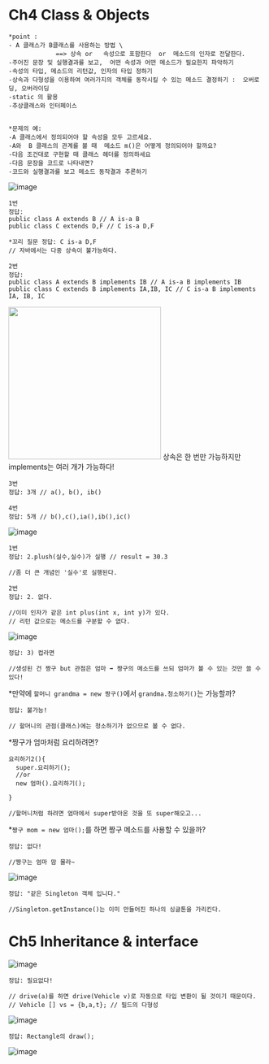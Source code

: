 # Ch4 Class & Objects
```
*point :  
- A 클래스가 B클래스를 사용하는 방법 \
             ==> 상속 or   속성으로 포함한다  or  메소드의 인자로 전달한다.
-주어진 문장 및 실행결과를 보고,  어떤 속성과 어떤 메소드가 필요한지 파악하기
-속성의 타입, 메소드의 리턴값, 인자의 타입 정하기
-상속과 다형성을 이용하여 여러가지의 객체를 동작시킬 수 있는 메소드 결정하기 :  오버로딩, 오버라이딩
-static 의 활용
-추상클래스와 인터페이스


*문제의 예:   
-A 클래스에서 정의되어야 할 속성을 모두 고르세요.
-A와  B 클래스의 관계를 볼 때  메소드 m()은 어떻게 정의되어야 할까요?  
-다음 조건대로 구현할 때 클래스 헤더를 정의하세요
-다음 문장을 코드로 나타내면?
-코드와 실행결과를 보고 메소드 동작결과 추론하기
```

![image](https://user-images.githubusercontent.com/56028436/116397624-ca0bd800-a861-11eb-9dc1-b68736e0fdd8.png)
```
1번
정답: 
public class A extends B // A is-a B
public class C extends D,F // C is-a D,F

*꼬리 질문 정답: C is-a D,F
// 자바에서는 다중 상속이 불가능하다.
```
```
2번
정답: 
public class A extends B implements IB // A is-a B implements IB
public class C extends B implements IA,IB, IC // C is-a B implements IA, IB, IC
```
<img src="https://user-images.githubusercontent.com/56028436/116398804-28858600-a863-11eb-8feb-6b9d04932d1c.png" width="300">
상속은 한 번만 가능하지만 implements는 여러 개가 가능하다!<br/>

```
3번
정답: 3개 // a(), b(), ib()
```
```
4번
정답: 5개 // b(),c(),ia(),ib(),ic()
```

![image](https://user-images.githubusercontent.com/56028436/116397320-6c778b80-a861-11eb-8a03-1e027d685db1.png)
```
1번
정답: 2.plush(실수,실수)가 실행 // result = 30.3

//좀 더 큰 개념인 '실수'로 실행된다.
```
```
2번
정답: 2. 없다.

//이미 인자가 같은 int plus(int x, int y)가 있다.
// 리턴 값으로는 메소드를 구분할 수 없다.
```

![image](https://user-images.githubusercontent.com/56028436/116399222-a47fce00-a863-11eb-83c3-61827ec0bbd0.png)
```
정답: 3) 컵라면

//생성된 건 짱구 but 관점은 엄마 ➡ 짱구의 메소드를 쓰되 엄마가 볼 수 있는 것만 쓸 수 있다!
```
*만약에 `할머니 grandma = new 짱구()`에서 `grandma.청소하기()`는 가능할까?
```
정답: 불가능!

// 할머니의 관점(클래스)에는 청소하기가 없으므로 볼 수 없다.
```
*짱구가 엄마처럼 요리하려면?
```
요리하기2(){
  super.요리하기(); 
  //or
  new 엄마().요리하기();
  
}

//할머니처럼 하려면 엄마에서 super받아온 것을 또 super해오고...
```
*`짱구 mom = new 엄마();`를 하면 짱구 메소드를 사용할 수 있을까?
```
정답: 없다!

//짱구는 엄마 맘 몰라~
```

![image](https://user-images.githubusercontent.com/56028436/116404293-769d8800-a869-11eb-8f04-8095495aa655.png)
```
정답: "같은 Singleton 객체 입니다."

//Singleton.getInstance()는 이미 만들어진 하나의 싱글톤을 가리킨다.
```

# Ch5 Inheritance & interface
![image](https://user-images.githubusercontent.com/56028436/116437899-dc4d3c80-a888-11eb-986e-482c470de8d4.png)
```
정답: 필요없다!

// drive(a)를 하면 drive(Vehicle v)로 자동으로 타입 변환이 될 것이기 때문이다.
// Vehicle [] vs = {b,a,t}; // 필드의 다형성
```
![image](https://user-images.githubusercontent.com/56028436/116441086-153ae080-a88c-11eb-8893-ed6fca198468.png)
```
정답: Rectangle의 draw();
```
![image](https://user-images.githubusercontent.com/56028436/116441797-bb86e600-a88c-11eb-8663-94236126e84b.png)

